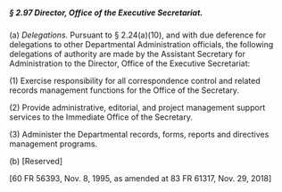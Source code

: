 ##### § 2.97 Director, Office of the Executive Secretariat. #####

(a) *Delegations.* Pursuant to § 2.24(a)(10), and with due deference for delegations to other Departmental Administration officials, the following delegations of authority are made by the Assistant Secretary for Administration to the Director, Office of the Executive Secretariat:

(1) Exercise responsibility for all correspondence control and related records management functions for the Office of the Secretary.

(2) Provide administrative, editorial, and project management support services to the Immediate Office of the Secretary.

(3) Administer the Departmental records, forms, reports and directives management programs.

(b) [Reserved]

[60 FR 56393, Nov. 8, 1995, as amended at 83 FR 61317, Nov. 29, 2018]